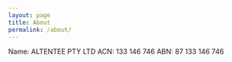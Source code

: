 ```yaml
---
layout: page
title: About
permalink: /about/
---
```


Name:	ALTENTEE PTY LTD
ACN:	133 146 746
ABN:	87 133 146 746

